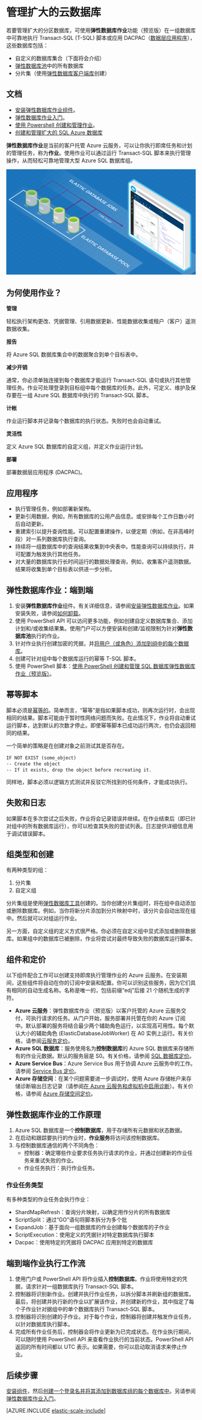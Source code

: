 <properties
	pageTitle="管理扩大的云数据库 | Azure" 
	description="安装弹性数据库作业服务" 
	metaKeywords="azure sql database elastic databases" 
	services="sql-database" 
    documentationCenter=""  
	manager="jhubbard" 
	authors="ddove"/>

<tags 
	ms.service="sql-database" 
	ms.date="04/25/2016" 
	wacn.date="06/14/2016" />

# 管理扩大的云数据库

若要管理扩大的分区数据库，可使用**弹性数据库作业**功能（预览版）在一组数据库中可靠地执行 Transact-SQL (T-SQL) 脚本或应用 DACPAC（[数据层应用程序](https://msdn.microsoft.com/zh-cn/library/ee210546.aspx)），这些数据库包括：

* 自定义的数据库集合（下面将会介绍）
* [弹性数据库池](/documentation/articles/sql-database-elastic-pool/)中的所有数据库
* 分片集（使用[弹性数据库客户端库](/documentation/articles/sql-database-elastic-database-client-library/)创建） 
 
## 文档

* [安装弹性数据库作业组件](/documentation/articles/sql-database-elastic-jobs-service-installation/)。 
* [弹性数据库作业入门](/documentation/articles/sql-database-elastic-jobs-getting-started/)。
* [使用 Powershell 创建和管理作业](/documentation/articles/sql-database-elastic-jobs-powershell/)。
* [创建和管理扩大的 SQL Azure 数据库](/documentation/articles/sql-database-elastic-jobs-getting-started/)

**弹性数据库作业**是当前的客户托管 Azure 云服务，可以让你执行即席任务和计划的管理任务，称为**作业**。使用作业可以通过运行 Transact-SQL 脚本来执行管理操作，从而轻松可靠地管理大型 Azure SQL 数据库组。

![弹性数据库作业服务][1]

## 为何使用作业？

**管理**

轻松执行架构更改、凭据管理、引用数据更新、性能数据收集或租户（客户）遥测数据收集。

**报告**

将 Azure SQL 数据库集合中的数据聚合到单个目标表中。

**减少开销**

通常，你必须单独连接到每个数据库才能运行 Transact-SQL 语句或执行其他管理任务。作业可处理登录到目标组中每个数据库的任务。此外，可定义、维护及保存要在一组 Azure SQL 数据库中执行的 Transact-SQL 脚本。

**计帐**

作业运行脚本并记录每个数据库的执行状态。失败时也会自动重试。

**灵活性**

定义 Azure SQL 数据库的自定义组，并定义作业运行计划。

**部署**

部署数据层应用程序 (DACPAC)。


## 应用程序 

* 执行管理任务，例如部署新架构。
* 更新引用数据，例如，所有数据库的公用产品信息。或安排每个工作日数小时后自动更新。
* 重建索引以提升查询性能。可以配置重建操作，以便定期（例如，在非高峰时段）对一系列数据库执行查询。
* 持续将一组数据库中的查询结果收集到中央表中。性能查询可以持续执行，并可配置为触发执行其他任务。
* 对大量的数据库执行长时间运行的数据处理查询，例如，收集客户遥测数据。结果将收集到单个目标表以供进一步分析。

## 弹性数据库作业：端到端 
1.	安装**弹性数据库作业**组件。有关详细信息，请参阅[安装弹性数据库作业](/documentation/articles/sql-database-elastic-jobs-service-installation/)。如果安装失败，请参阅[如何卸载](/documentation/articles/sql-database-elastic-jobs-uninstall/)。
2.	使用 PowerShell API 可以访问更多功能，例如创建自定义数据库集合、添加计划和/或收集结果集。使用门户可以方便安装和创建/监视限制为针对**弹性数据库池**执行的作业。 
3.	针对作业执行创建加密的凭据，并[将用户（或角色）添加到组中的每个数据库](/documentation/articles/sql-database-security/)。
4.	创建可针对组中每个数据库运行的幂等 T-SQL 脚本。 
5.	使用 PowerShell 脚本：[使用 PowerShell 创建和管理 SQL 数据库弹性数据库作业（预览版）](/documentation/articles/sql-database-elastic-jobs-powershell/)。

## 幂等脚本

脚本必须是[幂等的](https://en.wikipedia.org/wiki/Idempotence)。简单而言，“幂等”是指如果脚本成功，则再次运行时，会出现相同的结果。脚本可能由于暂时性网络问题而失败。在此情况下，作业将自动重试运行脚本，达到默认的次数才停止。即使幂等脚本已成功运行两次，也仍会返回相同的结果。

一个简单的策略是在创建对象之前测试其是否存在。

	IF NOT EXIST (some_object)
	-- Create the object 
	-- If it exists, drop the object before recreating it.

同样地，脚本必须以逻辑方式测试并反驳它所找到的任何条件，才能成功执行。

## 失败和日志

如果脚本在多次尝试之后失败，作业将会记录错误并继续。在作业结束后（即已针对组中的所有数据库运行），你可以检查其失败的尝试列表。日志提供详细信息用于调试错误脚本。

## 组类型和创建

有两种类型的组：

1. 分片集
2. 自定义组

分片集组是使用[弹性数据库工具](/documentation/articles/sql-database-elastic-scale-introduction/)创建的。当你创建分片集组时，将在组中自动添加或删除数据库。例如，当你将新分片添加到分片映射中时，该分片会自动出现在组中。然后就可以对组运行作业。

另一方面，自定义组的定义方式很严格。你必须在自定义组中显式添加或删除数据库。如果组中的数据库已被删除，作业将尝试对最终导致失败的数据库运行脚本。


## 组件和定价
 
以下组件配合工作可以创建支持即席执行管理作业的 Azure 云服务。在安装期间，这些组件将自动在你的订阅中安装和配置。你可以识别这些服务，因为它们具有相同的自动生成名称。名称是唯一的，包括前缀“edj”后接 21 个随机生成的字符。

* **Azure 云服务**：弹性数据库作业（预览版）以客户托管的 Azure 云服务交付，可执行请求的任务。从门户开始，服务部署并托管在你的 Azure 订阅中。默认部署的服务将结合最少两个辅助角色运行，以实现高可用性。每个默认大小的辅助角色 (ElasticDatabaseJobWorker) 在 A0 实例上运行。有关价格，请参阅[云服务定价](/home/features/cloud-services/pricing/)。 
* **Azure SQL 数据库**：服务使用名为**控制数据库**的 Azure SQL 数据库来存储所有的作业元数据。默认的服务层是 S0。有关价格，请参阅 [SQL 数据库定价](/home/features/sql-database/pricing/)。
* **Azure Service Bus**：Azure Service Bus 用于协调 Azure 云服务中的工作。请参阅 [Service Bus 定价](/home/features/messaging/pricing/)。
* **Azure 存储空间**：在某个问题需要进一步调试时，使用 Azure 存储帐户来存储诊断输出日志记录（请参阅[在 Azure 云服务和虚拟机中启用诊断](/documentation/articles/cloud-services-dotnet-diagnostics/)）。有关价格，请参阅 [Azure 存储空间定价](/home/features/storage/pricing/)。

## 弹性数据库作业的工作原理

1.	Azure SQL 数据库是一个**控制数据库**，用于存储所有元数据和状态数据。
2.	在启动和跟踪要执行的作业时，**作业服务**将访问该控制数据库。
3.	与控制数据库通信的两个不同角色： 
	* 控制器：确定哪些作业要求任务执行请求的作业，并通过创建新的作业任务来重试失败的作业。
	* 作业任务执行：执行作业任务。

### 作业任务类型

有多种类型的作业任务会执行作业：

* ShardMapRefresh：查询分片映射，以确定用作分片的所有数据库
* ScriptSplit：通过“GO”语句将脚本拆分为多个批
* ExpandJob：基于面向一组数据库的作业创建每个数据库的子作业
* ScriptExecution：使用定义的凭据针对特定数据库执行脚本
* Dacpac：使用特定的凭据将 DACPAC 应用到特定的数据库

## 端到端作业执行工作流

1.	使用门户或 PowerShell API 将作业插入**控制数据库**。作业将使用特定的凭据，请求针对一组数据库执行 Transact-SQL 脚本。
2.	控制器将识别新作业。创建并执行作业任务，以拆分脚本并刷新组的数据库。最后，将创建并执行新的作业以扩展该作业，并创建新的作业，其中指定了每个子作业针对据组中的单个数据库执行 Transact-SQL 脚本。
3.	控制器将识别创建的子作业。对于每个作业，控制器将创建并触发作业任务，以针对数据库执行脚本。 
4.	完成所有作业任务后，控制器会将作业更新为已完成状态。在作业执行期间，可以随时使用 PowerShell API 来查看作业执行的当前状态。PowerShell API 返回的所有时间都以 UTC 表示。如果需要，你可以启动取消请求来停止作业。 

## 后续步骤
[安装组件](/documentation/articles/sql-database-elastic-jobs-service-installation/)，然后[创建一个登录名并将其添加到数据库组的每个数据库中](/documentation/articles/sql-database-security/)。另请参阅[弹性数据库作业入门](/documentation/articles/sql-database-elastic-jobs-getting-started/)。

[AZURE.INCLUDE [elastic-scale-include](../includes/elastic-scale-include.md)]

<!--Image references-->
[1]: ./media/sql-database-elastic-jobs-overview/elastic-jobs.png
<!--anchors-->

 

<!---HONumber=Mooncake_0530_2016-->

